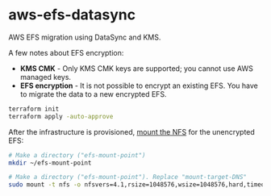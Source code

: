 # aws-efs-datasync

AWS EFS migration using DataSync and KMS.

A few notes about EFS encryption:

- **KMS CMK** - Only KMS CMK keys are supported; you cannot use AWS managed keys.
- **EFS encryption** - It is not possible to encrypt an existing EFS. You have to migrate the data to a new encrypted EFS.


```sh
terraform init
terraform apply -auto-approve
```

After the infrastructure is provisioned, [mount the NFS][1] for the unencrypted EFS:

```sh
# Make a directory ("efs-mount-point")
mkdir ~/efs-mount-point

# Make a directory ("efs-mount-point"). Replace "mount-target-DNS"
sudo mount -t nfs -o nfsvers=4.1,rsize=1048576,wsize=1048576,hard,timeo=600,retrans=2,noresvport mount-target-DNS:/   ~/efs-mount-point
```

[1]: https://docs.aws.amazon.com/efs/latest/ug/wt1-test.html
